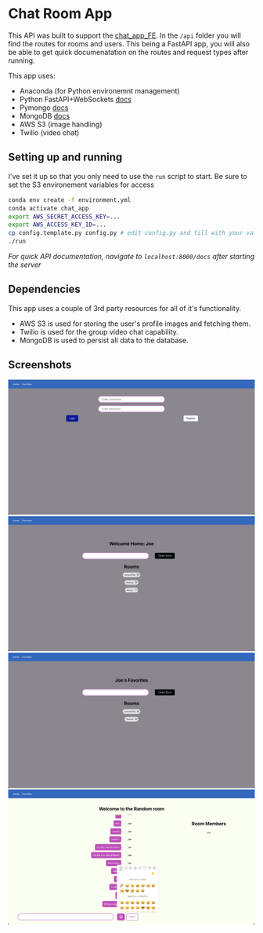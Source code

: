 # Chat Room App

This API was built to support the [chat_app_FE](https://github.com/jmoussa/chat_app_FE).
In the `/api` folder you will find the routes for rooms and users.
This being a FastAPI app, you will also be able to get quick documenatation on the routes and request types after running.

This app uses:

- Anaconda (for Python environemnt management)
- Python FastAPI+WebSockets [docs](https://fastapi.tiangolo.com/)
- Pymongo [docs](https://pymongo.readthedocs.io/en/stable/)
- MongoDB [docs](https://docs.mongodb.com/manual/)
- AWS S3 (image handling)
- Twilio (video chat)

## Setting up and running

I've set it up so that you only need to use the `run` script to start.
Be sure to set the S3 environement variables for access

```bash
conda env create -f environment.yml
conda activate chat_app
export AWS_SECRET_ACCESS_KEY=...
export AWS_ACCESS_KEY_ID=...
cp config.template.py config.py # edit config.py and fill with your values/credentials
./run
```

_For quick API documentation, navigate to `localhost:8000/docs` after starting the server_

## Dependencies 

This app uses a couple of 3rd party resources for all of it's functionality.

- AWS S3 is used for storing the user's profile images and fetching them.
- Twilio is used for the group video chat capability.
- MongoDB is used to persist all data to the database.

## Screenshots
![Login](./screenshots/1.jpg)
![Lobby](./screenshots/2.jpg)
![Favorites](./screenshots/3.jpg)
![Chat Room](./screenshots/4.jpg)
